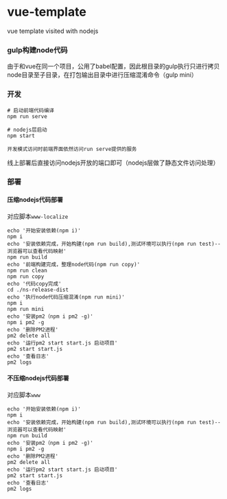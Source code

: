 # vue-template
vue template visited with nodejs



### gulp构建node代码

由于和vue在同一个项目，公用了babel配置，因此根目录的gulp执行只进行拷贝node目录至子目录，在打包输出目录中进行压缩混淆命令（gulp mini）



### 开发

```
# 启动前端代码编译
npm run serve

# nodejs层启动
npm start

开发模式访问时前端界面依然访问run serve提供的服务
```



线上部署后直接访问nodejs开放的端口即可（nodejs层做了静态文件访问处理）



### 部署

#### 压缩nodejs代码部署

对应脚本```www-localize```

```
echo '开始安装依赖(npm i)'
npm i
echo '安装依赖完成，开始构建(npm run build),测试环境可以执行(npm run test)--浏览器可以查看代码映射'
npm run build
echo '前端构建完成，整理node代码(npm run copy)'
npm run clean
npm run copy
echo '代码copy完成'
cd ./ns-release-dist
echo '执行node代码压缩混淆(npm run mini)'
npm i
npm run mini
echo '安装pm2（npm i pm2 -g)'
npm i pm2 -g
echo '删除PM2进程'
pm2 delete all
echo '运行pm2 start start.js 启动项目'
pm2 start start.js
echo '查看日志'
pm2 logs
```

#### 不压缩nodejs代码部署

对应脚本```www```

```
echo '开始安装依赖(npm i)'
npm i
echo '安装依赖完成，开始构建(npm run build),测试环境可以执行(npm run test)--浏览器可以查看代码映射'
npm run build
echo '安装pm2（npm i pm2 -g)'
npm i pm2 -g
echo '删除PM2进程'
pm2 delete all
echo '运行pm2 start start.js 启动项目'
pm2 start start.js
echo '查看日志'
pm2 logs
```

